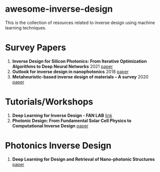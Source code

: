 # awesome-inverse-design
This is the collection of resources related to inverse design using machine learning techniques.

# Survey Papers
1. **Inverse Design for Silicon Photonics: From Iterative Optimization Algorithms to Deep Neural Networks** 2021 [paper](https://www.mdpi.com/2076-3417/11/9/3822)
2. **Outlook for inverse design in nanophotonics** 2018 [paper](https://arxiv.org/pdf/1801.06715.pdf)
3. **Metaheuristic-based inverse design of materials – A survey** 2020 [paper](https://www.sciencedirect.com/science/article/pii/S2352847819302084)

# Tutorials/Workshops
1. **Deep Learning for Inverse Design - FAN LAB** [link](https://fanlab.stanford.edu/dl/)
2. **Photonic Design: From Fundamental Solar Cell Physics to Computational Inverse Design** [paper](https://arxiv.org/pdf/1308.0212.pdf)

# Photonics Inverse Design 
1. **Deep Learning for Design and Retrieval of Nano-photonic Structures** [paper](https://arxiv.org/ftp/arxiv/papers/1702/1702.07949.pdf) 
